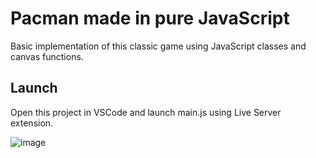 # Pacman made in pure JavaScript
Basic implementation of this classic game using JavaScript classes and canvas functions.

## Launch
Open this project in VSCode and launch main.js using Live Server extension.

![image](https://github.com/sergiocarp10/Pacman/assets/66924320/4f186152-24e8-4a5d-b992-460c23bad45e)
